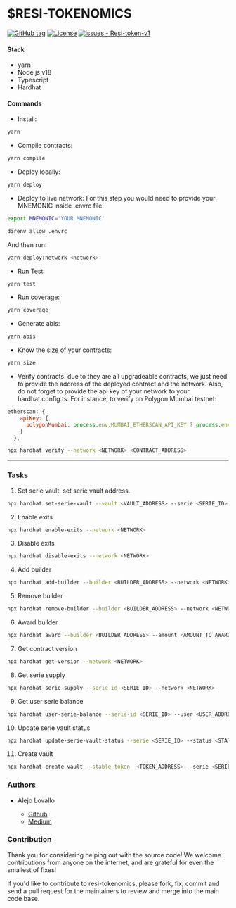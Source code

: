 # $RESI-TOKENOMICS

[![GitHub tag](https://img.shields.io/github/tag/Comunidad-Resiliente/Resi-token-v1?include_prereleases=&sort=semver&color=blue)](https://github.com/Comunidad-Resiliente/Resi-token-v1/releases/)
[![License](https://img.shields.io/badge/License-MIT-blue)](#license)
[![issues - Resi-token-v1](https://img.shields.io/github/issues/Comunidad-Resiliente/Resi-token-v1)](https://github.com/Comunidad-Resiliente/Resi-token-v1/issues)

#### Stack

- yarn
- Node js v18
- Typescript
- Hardhat

#### Commands

- Install:

```bash
yarn
```

- Compile contracts:

```bash
yarn compile
```

- Deploy locally:

```bash
yarn deploy
```

- Deploy to live network: For this step you would need to provide your MNEMONIC inside .envrc file

```bash
export MNEMONIC='YOUR MNEMONIC'

direnv allow .envrc
```

And then run:

```bash
yarn deploy:network <network>
```

- Run Test:

```bash
yarn test
```

- Run coverage:

```bash
yarn coverage
```

- Generate abis:

```bash
yarn abis
```

- Know the size of your contracts:

```bash
yarn size
```

- Verify contracts: due to they are all upgradeable contracts, we just need to provide the address of the deployed contract and the network. Also, do not forget to provide the api key of your network to your hardhat.config.ts. For instance, to verify on Polygon Mumbai testnet:

```js
etherscan: {
    apiKey: {
      polygonMumbai: process.env.MUMBAI_ETHERSCAN_API_KEY ? process.env.MUMBAI_ETHERSCAN_API_KEY : ''
    }
  },
```

```bash
npx hardhat verify --network <NETWORK> <CONTRACT_ADDRESS>
```

---

### Tasks

1. Set serie vault: set serie vault address.

```bash
npx hardhat set-serie-vault --vault <VAULT_ADDRESS> --serie <SERIE_ID> --network <NETWORK>
```

2. Enable exits

```bash
npx hardhat enable-exits --network <NETWORK>
```

3. Disable exits

```bash
npx hardhat disable-exits --network <NETWORK>
```

4. Add builder

```bash
npx hardhat add-builder --builder <BUILDER_ADDRESS> --network <NETWORK>
```

5. Remove builder

```bash
npx hardhat remove-builder --builder <BUILDER_ADDRESS> --network <NETWORK>
```

6. Award builder

```bash
npx hardhat award --builder <BUILDER_ADDRESS> --amount <AMOUNT_TO_AWARD> --serie-id <SERIE_ID> --network <NETWORK>
```

7. Get contract version

```bash
npx hardhat get-version --network <NETWORK>
```

8. Get serie supply

```bash
npx hardhat serie-supply --serie-id <SERIE_ID> --network <NETWORK>
```

9. Get user serie balance

```bash
npx hardhat user-serie-balance --serie-id <SERIE_ID> --user <USER_ADDRESS>
```

10. Update serie vault status

```bash
npx hardhat update-serie-vault-status --serie <SERIE_ID> --status <STATUS> --network <NETWORK>
```

11. Create vault

```bash
npx hardhat create-vault --stable-token  <TOKEN_ADDRESS> --serie <SERIE_ID> --network <NETWORK>
```

### Authors

- Alejo Lovallo

  - [Github](https://github.com/AlejoLovallo)
  - [Medium](https://alejolovallo.medium.com/)

### Contribution

Thank you for considering helping out with the source code! We welcome contributions from anyone on the internet, and are grateful for even the smallest of fixes!

If you'd like to contribute to resi-tokenomics, please fork, fix, commit and send a pull request for the maintainers to review and merge into the main code base.
